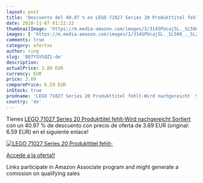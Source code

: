 ```yaml
---
layout: post
title: 'Descuento del 40.97 % en LEGO 71027 Series 20 Produkttitel fehlt-'
date: 2020-11-07 01:22:22
thumbnailImage: 'https://m.media-amazon.com/images/I/314SPUcaj5L._SL500_._SL200_.jpg'
images: [ 'https://m.media-amazon.com/images/I/314SPUcaj5L._SL500_._SL200_.jpg' ]
comments: true
category: ofertas
author: ring
slug: 'B07YSV5QZ1-de'
description:
actualPrice: 3.89 EUR
currency: EUR
price: 3.89
comparePrice: 6.59 EUR
inStock: true
prodname: 'LEGO 71027 Series 20 Produkttitel fehlt-Wird nachgereicht  Sortiert'
country: 'de'
---
```


Tienes [LEGO 71027 Series 20 Produkttitel fehlt-Wird nachgereicht  Sortiert](https://www.amazon.de/dp/B07YSV5QZ1/?tag=tolees0ca-21) con un 40.97 % de descuento con precio de oferta de 3.89 EUR (original: 6.59 EUR) en el siguiente enlace!

[![LEGO 71027 Series 20 Produkttitel fehlt-](https://m.media-amazon.com/images/I/314SPUcaj5L._SL500_._SL200_.jpg)](https://www.amazon.de/dp/B07YSV5QZ1/?tag=tolees0ca-21)

[Accede a la oferta!!](https://www.amazon.de/dp/B07YSV5QZ1/?tag=tolees0ca-21)

Links participate in Amazon Associate program and might generate a comission on qualifying sales


